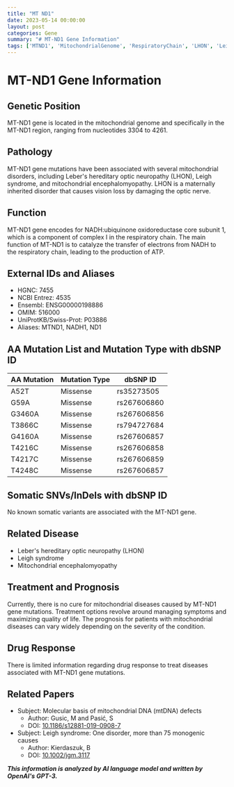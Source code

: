 ```yaml
---
title: "MT ND1"
date: 2023-05-14 00:00:00
layout: post
categories: Gene
summary: "# MT-ND1 Gene Information"
tags: ['MTND1', 'MitochondrialGenome', 'RespiratoryChain', 'LHON', 'LeighSyndrome', 'MitochondrialEncephalomyopathy', 'Mutation', 'Treatment']
---
```


# MT-ND1 Gene Information

## Genetic Position 

MT-ND1 gene is located in the mitochondrial genome and specifically in the MT-ND1 region, ranging from nucleotides 3304 to 4261.

## Pathology 

MT-ND1 gene mutations have been associated with several mitochondrial disorders, including Leber's hereditary optic neuropathy (LHON), Leigh syndrome, and mitochondrial encephalomyopathy. LHON is a maternally inherited disorder that causes vision loss by damaging the optic nerve.

## Function 

MT-ND1 gene encodes for NADH:ubiquinone oxidoreductase core subunit 1, which is a component of complex I in the respiratory chain. The main function of MT-ND1 is to catalyze the transfer of electrons from NADH to the respiratory chain, leading to the production of ATP.

## External IDs and Aliases 

- HGNC: 7455
- NCBI Entrez: 4535
- Ensembl: ENSG00000198886
- OMIM: 516000
- UniProtKB/Swiss-Prot: P03886
- Aliases: MTND1, NADH1, ND1

## AA Mutation List and Mutation Type with dbSNP ID 

|AA Mutation|Mutation Type|dbSNP ID|
|-----------|------------|--------|
|A52T|Missense|rs35273505|
|G59A|Missense|rs267606860|
|G3460A|Missense|rs267606856|
|T3866C|Missense|rs794727684|
|G4160A|Missense|rs267606857|
|T4216C|Missense|rs267606858|
|T4217C|Missense|rs267606859|
|T4248C|Missense|rs267606857|

## Somatic SNVs/InDels with dbSNP ID 

No known somatic variants are associated with the MT-ND1 gene.

## Related Disease 

- Leber's hereditary optic neuropathy (LHON)
- Leigh syndrome
- Mitochondrial encephalomyopathy

## Treatment and Prognosis 

Currently, there is no cure for mitochondrial diseases caused by MT-ND1 gene mutations. Treatment options revolve around managing symptoms and maximizing quality of life. The prognosis for patients with mitochondrial diseases can vary widely depending on the severity of the condition.

## Drug Response 

There is limited information regarding drug response to treat diseases associated with MT-ND1 gene mutations.

## Related Papers 

- Subject: Molecular basis of mitochondrial DNA (mtDNA) defects
  - Author: Gusic, M and Pasić, S
  - DOI: [10.1186/s12881-019-0908-7](https://doi.org/10.1186/s12881-019-0908-7)
- Subject: Leigh syndrome: One disorder, more than 75 monogenic causes
  - Author: Kierdaszuk, B
  - DOI: [10.1002/jgm.3117](https://doi.org/10.1002/jgm.3117)

**_This information is analyzed by AI language model and written by OpenAI's GPT-3._**